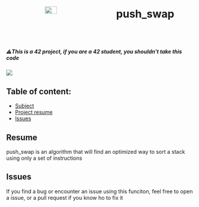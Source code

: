 <body>
	<header style="display: flex; align-items: center; justify-content: space-around">
		<img width="25%" src="https://avatars.githubusercontent.com/u/91893485?v=4"/>
		<h1>push_swap</h1>
	</header>
	<h5>⚠️This is a 42 project, if you are a 42 student, you shouldn't take this code </h5>
	<img src="https://badge42.vercel.app/api/v2/clbrb9qt400590gl2qjk1mlc4/project/2931097"/>
	<h2>Table of content: </h2>
	<ul>
		<li><a href="https://cdn.intra.42.fr/pdf/pdf/65651/en.subject.pdf">Subject</a></li>
		<li><a href="#resume">Project resume</a></li>
		<li><a href="#issues">Issues</a></li>
	</ul>
	<h2 id="resume">Resume</h2>
	<p>push_swap is an algorithm that will find an optimized way to sort a stack using only a set of instructions</p>
	<h2 id="issues">Issues</h2>
	<p>If you find a bug or encounter an issue using this funciton, feel free to open a issue, or a pull request if you know ho to fix it</p>
</body>
